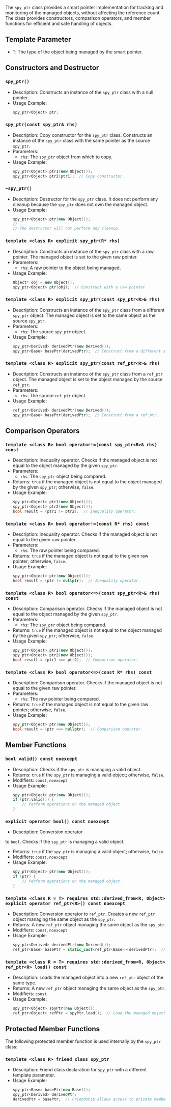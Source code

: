 The `spy_ptr` class provides a smart pointer implementation for tracking and monitoring of the managed objects, without affecting the reference count. The class provides constructors, comparison operators, and member functions for efficient and safe handling of objects.

## Template Parameter

- `T`: The type of the object being managed by the smart pointer.

## Constructors and Destructor

### `spy_ptr()`

- Description: Constructs an instance of the `spy_ptr` class with a null pointer.
- Usage Example:
  ```cpp
  spy_ptr<Object> ptr;
  ```

### `spy_ptr(const spy_ptr& rhs)`

- Description: Copy constructor for the `spy_ptr` class. Constructs an instance of the `spy_ptr` class with the same pointer as the source `spy_ptr`.
- Parameters:
  - `rhs`: The `spy_ptr` object from which to copy.
- Usage Example:
  ```cpp
  spy_ptr<Object> ptr1(new Object());
  spy_ptr<Object> ptr2(ptr1);  // Copy constructor.
  ```

### `~spy_ptr()`

- Description: Destructor for the `spy_ptr` class. It does not perform any cleanup because the `spy_ptr` does not own the managed object.
- Usage Example:
  ```cpp
  spy_ptr<Object> ptr(new Object());
  // ...
  // The destructor will not perform any cleanup.
  ```

### `template <class R> explicit spy_ptr(R* rhs)`

- Description: Constructs an instance of the `spy_ptr` class with a raw pointer. The managed object is set to the given raw pointer.
- Parameters:
  - `rhs`: A raw pointer to the object being managed.
- Usage Example:
  ```cpp
  Object* obj = new Object();
  spy_ptr<Object> ptr(obj);  // Construct with a raw pointer.
  ```

### `template <class R> explicit spy_ptr(const spy_ptr<R>& rhs)`

- Description: Constructs an instance of the `spy_ptr` class from a different `spy_ptr` object. The managed object is set to the same object as the source `spy_ptr`.
- Parameters:
  - `rhs`: The source `spy_ptr` object.
- Usage Example:
  ```cpp
  spy_ptr<Derived> derivedPtr(new Derived());
  spy_ptr<Base> basePtr(derivedPtr);  // Construct from a different spy_ptr.
  ```

### `template <class R> explicit spy_ptr(const ref_ptr<R>& rhs)`

- Description: Constructs an instance of the `spy_ptr` class from a `ref_ptr` object. The managed object is set to the object managed by the source `ref_ptr`.
- Parameters:
  - `rhs`: The source `ref_ptr` object.
- Usage Example:
  ```cpp
  ref_ptr<Derived> derivedPtr(new Derived());
  spy_ptr<Base> basePtr(derivedPtr);  // Construct from a ref_ptr.
  ```

## Comparison Operators

### `template <class R> bool operator!=(const spy_ptr<R>& rhs) const`

- Description: Inequality operator. Checks if the managed object is not equal to the object managed by the given `spy_ptr`.
- Parameters:
  - `rhs`: The `spy_ptr` object being compared.
- Returns: `true` if the managed object is not equal to the object managed by the given `spy_ptr`; otherwise, `false`.
- Usage Example:
  ```cpp
  spy_ptr<Object> ptr1(new Object());
  spy_ptr<Object> ptr2(new Object());
  bool result = (ptr1 != ptr2);  // Inequality operator.
  ```

### `template <class R> bool operator!=(const R* rhs) const`

- Description: Inequality operator. Checks if the managed object is not equal to the given raw pointer.
- Parameters:
  - `rhs`: The raw pointer being compared.
- Returns: `true` if the managed object is not equal to the given raw pointer; otherwise, `false`.
- Usage Example:
  ```cpp
  spy_ptr<Object> ptr(new Object());
  bool result = (ptr != nullptr);  // Inequality operator.
  ```

### `template <class R> bool operator<=>(const spy_ptr<R>& rhs) const`

- Description: Comparison operator. Checks if the managed object is not equal to the object managed by the given `spy_ptr`.
- Parameters:
  - `rhs`: The `spy_ptr` object being compared.
- Returns: `true` if the managed object is not equal to the object managed by the given `spy_ptr`; otherwise, `false`.
- Usage Example:
  ```cpp
  spy_ptr<Object> ptr1(new Object());
  spy_ptr<Object> ptr2(new Object());
  bool result = (ptr1 <=> ptr2);  // Comparison operator.
  ```

### `template <class R> bool operator<=>(const R* rhs) const`

- Description: Comparison operator. Checks if the managed object is not equal to the given raw pointer.
- Parameters:
  - `rhs`: The raw pointer being compared.
- Returns: `true` if the managed object is not equal to the given raw pointer; otherwise, `false`.
- Usage Example:
  ```cpp
  spy_ptr<Object> ptr(new Object());
  bool result = (ptr <=> nullptr);  // Comparison operator.
  ```

## Member Functions

### `bool valid() const noexcept`

- Description: Checks if the `spy_ptr` is managing a valid object.
- Returns: `true` if the `spy_ptr` is managing a valid object; otherwise, `false`.
- Modifiers: `const`, `noexcept`
- Usage Example:
  ```cpp
  spy_ptr<Object> ptr(new Object());
  if (ptr.valid()) {
      // Perform operations on the managed object.
  }
  ```

### `explicit operator bool() const noexcept`

- Description: Conversion operator

to `bool`. Checks if the `spy_ptr` is managing a valid object.
- Returns: `true` if the `spy_ptr` is managing a valid object; otherwise, `false`.
- Modifiers: `const`, `noexcept`
- Usage Example:
  ```cpp
  spy_ptr<Object> ptr(new Object());
  if (ptr) {
      // Perform operations on the managed object.
  }
  ```

### `template <class R = T> requires std::derived_from<R, Object> explicit operator ref_ptr<R>() const noexcept`

- Description: Conversion operator to `ref_ptr`. Creates a new `ref_ptr` object managing the same object as the `spy_ptr`.
- Returns: A new `ref_ptr` object managing the same object as the `spy_ptr`.
- Modifiers: `const`, `noexcept`
- Usage Example:
  ```cpp
  spy_ptr<Derived> derivedPtr(new Derived());
  ref_ptr<Base> basePtr = static_cast<ref_ptr<Base>>(derivedPtr);  // Conversion operator.
  ```

### `template <class R = T> requires std::derived_from<R, Object> ref_ptr<R> load() const`

- Description: Loads the managed object into a new `ref_ptr` object of the same type.
- Returns: A new `ref_ptr` object managing the same object as the `spy_ptr`.
- Modifiers: `const`
- Usage Example:
  ```cpp
  spy_ptr<Object> spyPtr(new Object());
  ref_ptr<Object> refPtr = spyPtr.load();  // Load the managed object into a ref_ptr.
  ```

## Protected Member Functions

The following protected member function is used internally by the `spy_ptr` class:

### `template <class R> friend class spy_ptr`

- Description: Friend class declaration for `spy_ptr` with a different template parameter.
- Usage Example:
  ```cpp
  spy_ptr<Base> basePtr(new Base());
  spy_ptr<Derived> derivedPtr;
  derivedPtr = basePtr;  // Friendship allows access to private members.
  ```